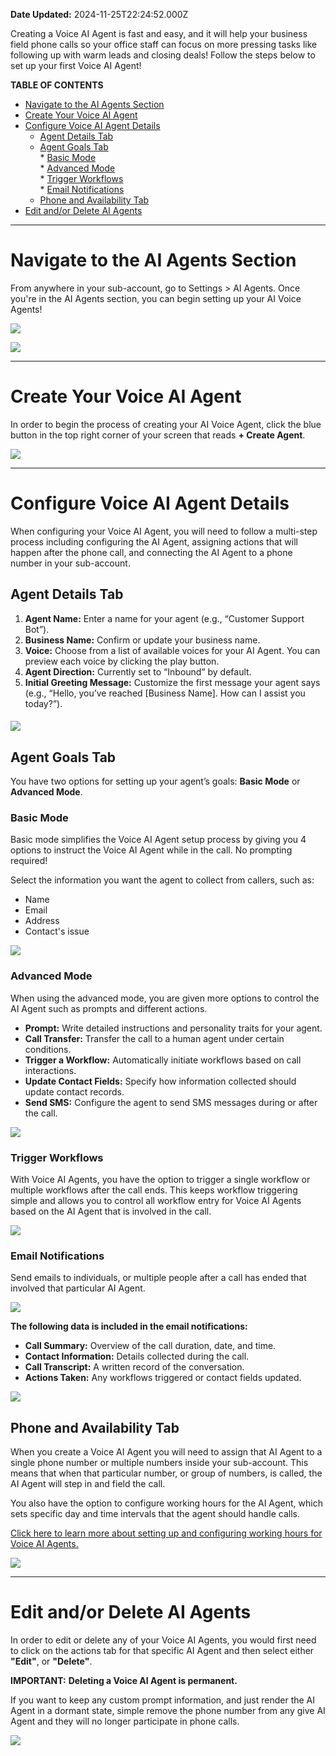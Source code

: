 **Date Updated:** 2024-11-25T22:24:52.000Z

  
Creating a Voice AI Agent is fast and easy, and it will help your business field phone calls so your office staff can focus on more pressing tasks like following up with warm leads and closing deals! Follow the steps below to set up your first Voice AI Agent!

  
**TABLE OF CONTENTS**

* [Navigate to the AI Agents Section](#Navigate-to-the-AI-Agents-Section)
* [Create Your Voice AI Agent](#Create-Your-Voice-AI-Agent)
* [Configure Voice AI Agent Details](#Configure-Voice-AI-Agent-Details)  
   * [Agent Details Tab](#Agent-Details-Tab)  
   * [Agent Goals Tab](#Agent-Goals-Tab)  
         * [Basic Mode](#Basic-Mode)  
         * [Advanced Mode](#Advanced-Mode)  
         * [Trigger Workflows](#Trigger-Workflows)  
         * [Email Notifications](#Email-Notifications)  
   * [Phone and Availability Tab](#Phone-and-Availability-Tab)
* [Edit and/or Delete AI Agents](#Edit-and/or-Delete-AI-Agents)

---

# **Navigate to the AI Agents Section**

  
From anywhere in your sub-account, go to Settings > AI Agents. Once you're in the AI Agents section, you can begin setting up your AI Voice Agents!

  
![](https://s3.amazonaws.com/cdn.freshdesk.com/data/helpdesk/attachments/production/155035748372/original/uLM9iaueDQ9o-qxJdLkztxWMh50Vjv1fuA.png?1730319800)

![](https://s3.amazonaws.com/cdn.freshdesk.com/data/helpdesk/attachments/production/155035748510/original/ZxxoJDaUtBYBhgH6_jvI3hCoSL0kjx3zNg.png?1730319988)

  
---

# **Create Your Voice AI Agent**

  
In order to begin the process of creating your AI Voice Agent, click the blue button in the top right corner of your screen that reads **\+ Create Agent**.

  
![](https://s3.amazonaws.com/cdn.freshdesk.com/data/helpdesk/attachments/production/155035748507/original/phouc-SPzF_0PDeEInMy04I-b1HSSrkrBg.png?1730319978)

---

# **Configure Voice AI Agent Details**

  
When configuring your Voice AI Agent, you will need to follow a multi-step process including configuring the AI Agent, assigning actions that will happen after the phone call, and connecting the AI Agent to a phone number in your sub-account.

  
## **Agent Details Tab**

  
1. **Agent Name:** Enter a name for your agent (e.g., “Customer Support Bot”).
2. **Business Name:** Confirm or update your business name.
3. **Voice:** Choose from a list of available voices for your AI Agent. You can preview each voice by clicking the play button.
4. **Agent Direction:** Currently set to “Inbound” by default.
5. **Initial Greeting Message:** Customize the first message your agent says (e.g., “Hello, you’ve reached \[Business Name\]. How can I assist you today?”).

  
#### ![](https://s3.amazonaws.com/cdn.freshdesk.com/data/helpdesk/attachments/production/155035809706/original/du53SQM7hJqfdMOmDpe8Ctfc9rqaywFfaA.png?1730394572)
  
  
## **Agent Goals Tab**

  
You have two options for setting up your agent’s goals: **Basic Mode** or **Advanced Mode**.

  
### **Basic Mode**

Basic mode simplifies the Voice AI Agent setup process by giving you 4 options to instruct the Voice AI Agent while in the call. No prompting required!

  
Select the information you want the agent to collect from callers, such as:

* Name
* Email
* Address
* Contact's issue

  
![](https://s3.amazonaws.com/cdn.freshdesk.com/data/helpdesk/attachments/production/155035810908/original/_kqdDkNJwAIsZniQuW1Pqs9vIif-3tYNDA.gif?1730396256)
  
  
### **Advanced Mode**

When using the advanced mode, you are given more options to control the AI Agent such as prompts and different actions.

  
* **Prompt:** Write detailed instructions and personality traits for your agent.
* **Call Transfer:** Transfer the call to a human agent under certain conditions.
* **Trigger a Workflow:** Automatically initiate workflows based on call interactions.
* **Update Contact Fields:** Specify how information collected should update contact records.
* **Send SMS:** Configure the agent to send SMS messages during or after the call.

  
![](https://s3.amazonaws.com/cdn.freshdesk.com/data/helpdesk/attachments/production/155035814737/original/PQMEaqIt3tC04MQlPd6q1a_JOWLbyzEhBg.gif?1730404427)
  
  
### **Trigger Workflows**

With Voice AI Agents, you have the option to trigger a single workflow or multiple workflows after the call ends. This keeps workflow triggering simple and allows you to control all workflow entry for Voice AI Agents based on the AI Agent that is involved in the call.

  
![](https://s3.amazonaws.com/cdn.freshdesk.com/data/helpdesk/attachments/production/155035814793/original/AaVhDvNIim1ZcaBQHFZpYDcULGB_61biyg.gif?1730404561)
  
  
### **Email Notifications**

Send emails to individuals, or multiple people after a call has ended that involved that particular AI Agent.

  
![](https://s3.amazonaws.com/cdn.freshdesk.com/data/helpdesk/attachments/production/155035814808/original/I7KXFj9nJ2NSpmBGENIFdVXg7jxx-VXHtw.gif?1730404590)
  
  
**The following data is included in the email notifications:**  
  
* **Call Summary:** Overview of the call duration, date, and time.
* **Contact Information:** Details collected during the call.
* **Call Transcript:** A written record of the conversation.
* **Actions Taken:** Any workflows triggered or contact fields updated.

  
![](https://s3.amazonaws.com/cdn.freshdesk.com/data/helpdesk/attachments/production/155035815444/original/YE-vVHh1Ypl8da9fNfHRwVpAW2WMDayhvA.jpeg?1730406227)
  
  
## **Phone and Availability Tab**

  
When you create a Voice AI Agent you will need to assign that AI Agent to a single phone number or multiple numbers inside your sub-account. This means that when that particular number, or group of numbers, is called, the AI Agent will step in and field the call.

  
You also have the option to configure working hours for the AI Agent, which sets specific day and time intervals that the agent should handle calls.

  
[Click here to learn more about setting up and configuring working hours for Voice AI Agents.](https://help.gohighlevel.com/en/support/solutions/articles/155000004139-working-hours-for-ai-employee)

  
**![](https://s3.amazonaws.com/cdn.freshdesk.com/data/helpdesk/attachments/production/155035815305/original/9CCwcvvhovCeVfVsy1J87mOu-rQDDZ3TFA.gif?1730405726)**

---

# **Edit and/or Delete AI Agents**

  
In order to edit or delete any of your Voice AI Agents, you would first need to click on the actions tab for that specific AI Agent and then select either **"Edit"**, or **"Delete"**.

  
**IMPORTANT:** **Deleting a Voice AI Agent is permanent.**  
  
If you want to keep any custom prompt information, and just render the AI Agent in a dormant state, simple remove the phone number from any give AI Agent and they will no longer participate in phone calls.

  
![](https://s3.amazonaws.com/cdn.freshdesk.com/data/helpdesk/attachments/production/155036927896/original/yZ9a9RXstPDOVH4SRiwJpJlHXpm3WtU1bA.gif?1732137586)